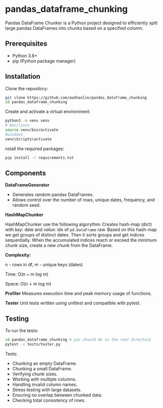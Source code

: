 # pandas_dataframe_chunking
Pandas DataFrame Chunker is a Python project designed to efficiently split large pandas DataFrames into chunks based on a specified column.

## Prerequisites
- Python 3.8+
- pip (Python package manager)

## Installation
Clone the repository:
```bash
git clone https://github.com/awShaolin/pandas_dataframe_chunking
cd pandas_dataframe_chunking
```
Create and activate a virtual environment:
```bash
python3 -m venv venv
# mac/linux
source venv/bin/activate
#windows
venv\Scripts\activate
```
nstall the required packages:
```bash
pip install -r requirements.txt
```

## Components
**DataFrameGenerator**
- Generates random pandas DataFrames.
- Allows control over the number of rows, unique dates, frequency, and random seed.

**HashMapChunker**

HashMapChunker use the following algorythm: Creates hash-map (dict) with _key_: date and _value_: idx of ``pd.DataFrame`` raw. 
Based on this hash-map we get groups of distinct dates. Then it sorts groups and get indices sequentially. 
When the accumulated indices reach or exceed the minimum chunk size, create a new chunk from the DataFrame.

**Complexity:**

n - rows in df, m - unique keys (dates)

Time: O(n + m log m) 

Space: O(n + m log m) 

**Profiler**
Measures execution time and peak memory usage of functions.

**Tester**
Unit tests written using unittest and compatible with pytest.

## Testing
To run the tests:
```bash
cd pandas_dataframe_chunking # you should be in the root directory
pytest -v tests/tester.py
```
Tests: 
- Chunking an empty DataFrame.
- Chunking a small DataFrame.
- Verifying chunk sizes.
- Working with multiple columns.
- Handling invalid column names.
- Stress testing with large datasets.
- Ensuring no overlap between chunked data.
- Checking total consistency of rows.